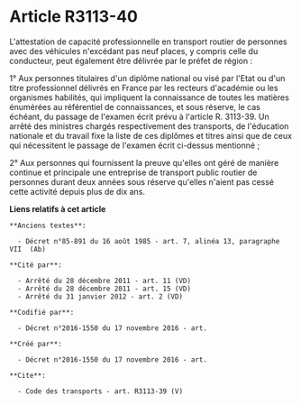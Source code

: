 # Article R3113-40

L'attestation de capacité professionnelle en transport routier de personnes avec des véhicules n'excédant pas neuf places, y
compris celle du conducteur, peut également être délivrée par le préfet de région : 

1° Aux personnes titulaires d'un diplôme national ou visé par l'Etat ou d'un titre professionnel délivrés en France par les
recteurs d'académie ou les organismes habilités, qui impliquent la connaissance de toutes les matières énumérées au
référentiel de connaissances, et sous réserve, le cas échéant, du passage de l'examen écrit prévu à l'article R. 3113-39. Un
arrêté des ministres chargés respectivement des transports, de l'éducation nationale et du travail fixe la liste de ces
diplômes et titres ainsi que de ceux qui nécessitent le passage de l'examen écrit ci-dessus mentionné ; 

2° Aux personnes qui fournissent la preuve qu'elles ont géré de manière continue et principale une entreprise de transport
public routier de personnes durant deux années sous réserve qu'elles n'aient pas cessé cette activité depuis plus de dix ans.

**Liens relatifs à cet article**

	**Anciens textes**:

	  - Décret n°85-891 du 16 août 1985 - art. 7, alinéa 13, paragraphe VII  (Ab)

	**Cité par**:

	  - Arrêté du 28 décembre 2011 - art. 11 (VD)
	  - Arrêté du 28 décembre 2011 - art. 15 (VD)
	  - Arrêté du 31 janvier 2012 - art. 2 (VD)

	**Codifié par**:

	  - Décret n°2016-1550 du 17 novembre 2016 - art.

	**Créé par**:

	  - Décret n°2016-1550 du 17 novembre 2016 - art.

	**Cite**:

	  - Code des transports - art. R3113-39 (V)
